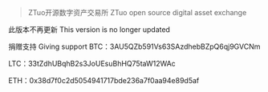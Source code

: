 
> ZTuo开源数字资产交易所
> ZTuo open source digital asset exchange

此版本不再更新
This version is no longer updated


捐赠支持
Giving support
BTC：3AU5QZb591Vs63SAzdhebBZpQ6qj9GVCNm

LTC：33tZdhUBqhB2s3JoUEsuBhHQ75taW12WAc

ETH：0x38d7f0c2d5054941717bde236a7f0aa94e89d5af






